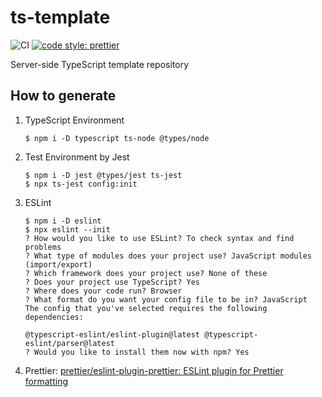 # ts-template

![CI](https://github.com/takkyuuplayer/ts-template/workflows/CI/badge.svg)
[![code style: prettier](https://img.shields.io/badge/code_style-prettier-ff69b4.svg?style=flat-square)](https://github.com/prettier/prettier)

Server-side TypeScript template repository

## How to generate

1. TypeScript Environment
   ```
   $ npm i -D typescript ts-node @types/node
   ```
2. Test Environment by Jest
   ```
   $ npm i -D jest @types/jest ts-jest
   $ npx ts-jest config:init
   ```
3. ESLint

   ```
   $ npm i -D eslint
   $ npx eslint --init
   ? How would you like to use ESLint? To check syntax and find problems
   ? What type of modules does your project use? JavaScript modules (import/export)
   ? Which framework does your project use? None of these
   ? Does your project use TypeScript? Yes
   ? Where does your code run? Browser
   ? What format do you want your config file to be in? JavaScript
   The config that you've selected requires the following dependencies:

   @typescript-eslint/eslint-plugin@latest @typescript-eslint/parser@latest
   ? Would you like to install them now with npm? Yes
   ```

4. Prettier: [prettier/eslint\-plugin\-prettier: ESLint plugin for Prettier formatting](https://github.com/prettier/eslint-plugin-prettier#installation)
